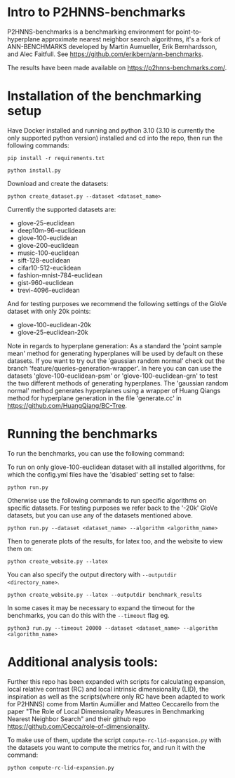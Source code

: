 Intro to P2HNNS-benchmarks
==============================
P2HNNS-benchmarks is a benchmarking environment for point-to-hyperplane approximate nearest neighbor search algorithms, it's a fork of ANN-BENCHMARKS developed by Martin Aumueller, Erik Bernhardsson, and Alec Faitfull. See https://github.com/erikbern/ann-benchmarks.

The results have been made available on https://p2hnns-benchmarks.com/.

Installation of the benchmarking setup
==============================

Have Docker installed and running and python 3.10 (3.10 is currently the only supported python version) installed and cd into the repo, then run the following commands:

```
pip install -r requirements.txt
````

```
python install.py
``` 

Download and create the datasets:
```
python create_dataset.py --dataset <dataset_name>
```

Currently the supported datasets are:
- glove-25-euclidean
- deep10m-96-euclidean
- glove-100-euclidean 
- glove-200-euclidean 
- music-100-euclidean 
- sift-128-euclidean 
- cifar10-512-euclidean 
- fashion-mnist-784-euclidean
- gist-960-euclidean 
- trevi-4096-euclidean

And for testing purposes we recommend the following settings of the GloVe dataset with only 20k points:
- glove-100-euclidean-20k
- glove-25-euclidean-20k

Note in regards to hyperplane generation:
As a standard the 'point sample mean' method for generating hyperplanes will be used by default on these datasets. If you want to try out the 'gaussian random normal' check out the branch 'feature/queries-generation-wrapper'. In here you can can use the datasets 'glove-100-euclidean-psm' or 'glove-100-euclidean-grn' to test the two different methods of generating hyperplanes. The 'gaussian random normal' method generates hyperplanes using a wrapper of Huang Qiangs method for hyperplane generation in the file 'generate.cc' in https://github.com/HuangQiang/BC-Tree.

Running the benchmarks
==============================
To run the benchmarks, you can use the following command:

To run on only glove-100-euclidean dataset with all installed algorithms, for which the config.yml files have the 'disabled' setting set to false:
```
python run.py
```

Otherwise use the following commands to run specific algorithms on specific datasets. For testing purposes we refer back to the '-20k' GloVe datasets, but you can use any of the datasets mentioned above.
```
python run.py --dataset <dataset_name> --algorithm <algorithm_name>
````

Then to generate plots of the results, for latex too, and the website to view them on:
```
python create_website.py --latex
```
You can also specify the output directory with `--outputdir <directory_name>`.
```
python create_website.py --latex --outputdir benchmark_results
```
In some cases it may be necessary to expand the timeout for the benchmarks, you can do this with the `--timeout` flag eg.
```
python3 run.py --timeout 20000 --dataset <dataset_name> --algorithm <algorithm_name>
```


Additional analysis tools:
==============================
Further this repo has been expanded with scripts for calculating expansion, local relative contrast (RC) and local intrinsic dimensionality (LID), the inspiration as well as the scripts(where only RC have been adapted to work for P2HNNS) come from Martin Aumüller and Matteo Ceccarello from the paper "The Role of Local Dimensionality Measures in Benchmarking Nearest Neighbor Search" and their github repo https://github.com/Cecca/role-of-dimensionality.

To make use of them, update the script `compute-rc-lid-expansion.py` with the datasets you want to compute the metrics for, and run it with the command:
```
python compute-rc-lid-expansion.py
```